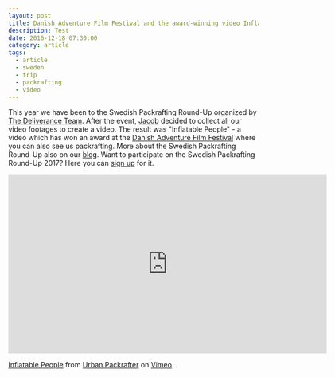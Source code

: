 ```yaml
---
layout: post
title: Danish Adventure Film Festival and the award-winning video Inflatable People
description: Test
date: 2016-12-18 07:30:00
category: article
tags:
  - article
  - sweden
  - trip
  - packrafting
  - video
---
```


This year we have been to the Swedish Packrafting Round-Up organized by [The Deliverance Team](http://deliveranceteam.outdrr.com). After the event, [Jacob](http://www.urbanpackrafter.com) decided to collect all our video footages to create a video. The result was "Inflatable People" - a video which has won an award at the [Danish Adventure Film Festival](http://adventurefilmfest.dk/portfolio/inflatable-people/) where you can also see us packrafting. More about the Swedish Packrafting Round-Up also on our [blog](http://www.hikeventures.com/Swedish-Packrafting-Round-Up-2016/). Want to participate on the Swedish Packrafting Round-Up 2017? Here you can [sign up](https://www.facebook.com/events/721781557974160/) for it.

<iframe src="https://player.vimeo.com/video/181259608?title=0&byline=0&portrait=0" width="640" height="360" frameborder="0" webkitallowfullscreen mozallowfullscreen allowfullscreen></iframe>
<p><a href="https://vimeo.com/181259608">Inflatable People</a> from <a href="https://vimeo.com/urbanpackrafter">Urban Packrafter</a> on <a href="https://vimeo.com">Vimeo</a>.</p>
